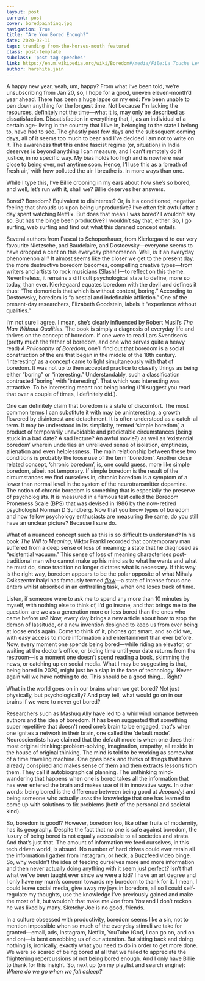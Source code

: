 ```yaml
---
layout: post
current: post
cover: boredpainting.jpg
navigation: True
title: "Are You Bored Enough?"
date: 2020-02-11
tags: trending from-the-horses-mouth featured
class: post-template
subclass: 'post tag-speeches'
link: https://en.m.wikipedia.org/wiki/Boredom#/media/File:La_Touche_Lennui_1893.jpg
author: harshita.jain
---
```

A happy new year, yeah, um, happy? From what I’ve been told, we’re unsubscribing from Jan’20, so, I hope for a good, uneven eleven-month’d year ahead. There has been a huge lapse on my end: I’ve been unable to pen down anything for the longest time. Not because I’m lacking the resources, definitely not the time―what it is, may only be described as dissatisfaction. Dissatisfaction in everything that, I, as an individual of a certain age- living in the country that I live in, belonging to the state I belong to, have had to see. The ghastly past few days and the subsequent coming days, all of it seems too much to bear and I’ve decided I am not to write on it. The awareness that this entire fascist regime (or, situation) in India deserves is beyond anything I can measure, and I can’t remotely do it justice, in no specific way. My bias holds too high and is nowhere near close to being over, not anytime soon. Hence, I’ll use this as a ‘breath of fresh air,’ with how polluted the air I breathe is. In more ways than one.

  

While I type this, I’ve Billie crooning in my ears about how she’s so bored, and well, let’s run with it, shall we? Billie deserves her answers.

  

Bored? Boredom? Equivalent to disinterest? Or, is it a conditioned, negative feeling that shrouds us upon being unproductive? I’ve often felt awful after a day spent watching Netflix. But does that mean I was bored? I wouldn’t say so. But has the binge been productive? I wouldn’t say that, either. So, I go surfing, web surfing and find out what this damned concept entails.

  

Several authors from Pascal to Schopenhauer, from Kierkegaard to our very favourite Nietzsche, and Baudelaire, and Dostoevsky―everyone seems to have dropped a cent on this everyday phenomenon. Well, is it an everyday phenomenon all? It almost seems like the closer we get to the present day, the more destructive boredom becomes, compelling creative types—from writers and artists to rock musicians (Slash!!)—to reflect on this theme. Nevertheless, it remains a difficult psychological state to define, more so today, than ever. Kierkegaard equates boredom with the devil and defines it thus: “The demonic is that which is without content, boring.” According to Dostoevsky, boredom is “a bestial and indefinable affliction.” One of the present-day researchers, Elizabeth Goodstein, labels it “experience without qualities.”

  

I’m not sure I agree. I mean, she’s clearly influenced by Robert Musil’s *The Man Without Qualities*. The book is simply a diagnosis of everyday life and thrives on the concept of boredom. If one were to read Lars Svendsen’s (pretty much the father of boredom, and one who serves quite a heavy read) *A Philosophy of Boredom*, one’ll find out that boredom is a social construction of the era that began in the middle of the 18th century. 'Interesting' as a concept came to light simultaneously with that of boredom. It was not up to then accepted practice to classify things as being either “boring” or “interesting.” Understandably, such a classification contrasted 'boring' with 'interesting'. That which was interesting was attractive. To be interesting meant not being boring (I’d suggest you read that over a couple of times, I definitely did.).

  

One can definitely claim that boredom is a state of discomfort. The most common terms I can substitute it with may be uninteresting, a growth flowered by disinterest and detachment. It is often understood as a catch-all term. It may be understood in its simplicity, termed ‘simple boredom’, a product of temporarily unavoidable and predictable circumstances (being stuck in a bad date? A sad lecture? An awful movie?) as well as ‘existential boredom’ wherein underlies an unrelieved sense of isolation, emptiness, alienation and even helplessness. The main relationship between these two conditions is probably the loose use of the term 'boredom'. Another close related concept, ‘chronic boredom’, is, one could guess, more like simple boredom, albeit not temporary. If simple boredom is the result of the circumstances we find ourselves in, chronic boredom is a symptom of a lower than normal level in the system of the neurotransmitter dopamine. The notion of chronic boredom is something that is especially the preserve of psychologists. It is measured in a famous test called the Boredom Proneness Scale (BPS) that was devised in 1986 by the now-retired psychologist Norman D Sundberg. Now that you know types of boredom and how fellow psychology enthusiasts are measuring the same, do you still have an unclear picture? Because I sure do.

What of a nuanced concept such as this is so difficult to understand? In his book *The Will to Meaning*, Viktor Frankl recorded that contemporary man suffered from a deep sense of loss of meaning; a state that he diagnosed as “existential vacuum.” This sense of loss of meaning characterises post-traditional man who cannot make up his mind as to what he wants and what he must do, since tradition no longer dictates what is necessary. If this way is the right way, boredom appears to be the polar opposite of what Mihaly Csikszentmihalyi has famously termed [*flow*](https://www.brainpickings.org/2012/02/27/purpose-work-love/#flow)—a state of intense focus one enters whilst absorbed in an enthralling task, when one loses track of time.

  

Listen, if someone were to ask me to spend any more than 10 minutes by myself, with nothing else to think of, I’d go insane, and that brings me to the question: are we as a generation more or less bored than the ones who came before us? Now, every day brings a new article about how to stop the demon of lassitude, or a new invention designed to keep us from ever being at loose ends again. Come to think of it, phones got smart, and so did we, with easy access to more information and entertainment than ever before. Now, every moment one spends being bored—while riding an elevator, or waiting at the doctor’s office, or biding time until your date returns from the restroom—is a moment one doesn’t spend reading a book, skimming the news, or catching up on social media. What I may be suggesting is that, being bored in 2020, might just be a slap in the face of technology. Never again will we have nothing to do. This should be a good thing… Right?

  

What in the world goes on in our brains when we get bored? Not just physically, but psychologically? And pray tell, what would go on in our brains if we were to never get bored?

  

Researchers such as Mashuq Ally have led to a whirlwind romance between authors and the idea of boredom. It has been suggested that something super repetitive that doesn't need one’s brain to be engaged, that's when one ignites a network in their brain, one called the ‘default mode’. Neuroscientists have claimed that the default mode is when one does their most original thinking: problem-solving, imagination, empathy, all reside in the house of original thinking. The mind is told to be working as somewhat of a time traveling machine. One goes back and thinks of things that have already conspired and makes sense of them and then extracts lessons from them. They call it autobiographical planning. The unthinking mind-wandering that happens when one is bored takes all the information that has ever entered the brain and makes use of it in innovative ways. In other words: being bored is the difference between being good at *Jeopardy!* and being someone who actually *uses* the knowledge that one has learned to come up with solutions to fix problems (both of the personal and societal kind).

  
  

So, boredom is good!? However, boredom too, like other fruits of modernity, has its geography. Despite the fact that no one is safe against boredom, the luxury of being bored is not equally accessible to all societies and strata. And that’s just that. The amount of information we feed ourselves, in this tech driven world, is absurd. No number of hard drives could ever retain all the information I gather from Instagram, or heck, a Buzzfeed video binge. So, why wouldn’t the idea of feeding ourselves more and more information and then never actually doing anything with it seem just perfect? Isn’t that what we’ve been taught ever since we were a kid? I have an art degree and I only have my mum’s concern towards my boredom to thank for it. I mean, I could leave social media, give away my joys in boredom, all so I could self-regulate my thoughts, use the knowledge I’ve previously gained and make the most of it, but wouldn’t that make me Joe from *You* and I don’t reckon he was liked by many. Sketchy Joe is no good, friends.

  

In a culture obsessed with productivity, boredom seems like a sin, not to mention impossible when so much of the everyday stimuli we take for granted—email, ads, Instagram, Netflix, YouTube (God, I can go on, and on and on)―is bent on robbing us of our attention. But sitting back and doing nothing is, ironically, exactly what you need to do in order to get more done. We were so scared of being bored at all that we failed to appreciate the frightening repercussions of not being bored enough. And I only have Billie to thank for this insight. So, next up (on my playlist and search engine): *Where do we go when we fall asleep?*
